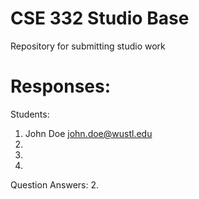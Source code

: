 # CSE 332 Studio Base
Repository for submitting studio work

# Responses:
Students:
1. John Doe <john.doe@wustl.edu>
2. 
3. 
4. 


Question Answers:
2. 

